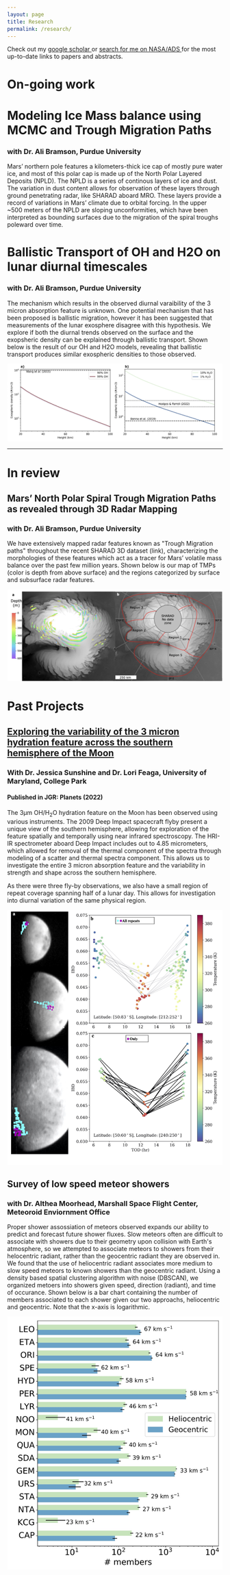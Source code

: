 ```yaml
---
layout: page
title: Research
permalink: /research/
---
```


Check out my <a href="https://scholar.google.com/citations?user=i8Cgz9cAAAAJ&hl=en" > google scholar </a> or <a href="https://ui.adsabs.harvard.edu/search/q=author%3A%22Laferriere%2C%20K.%20L.%22&sort=date%20desc%2C%20bibcode%20desc&p_=0"> search for me on NASA/ADS </a> for the most up-to-date links to papers and abstracts. 

# On-going work
# Modeling Ice Mass balance using MCMC and Trough Migration Paths 
### with Dr. Ali Bramson, Purdue University
Mars’ northern pole features a kilometers-thick ice cap of mostly pure water ice, and most of this polar cap is made up of the North Polar Layered 
	Deposits (NPLD). The NPLD is a series of continous layers of ice and dust. The variation in dust content allows for observation of these layers through ground penetrating radar, like SHARAD aboard MRO. 
	These layers provide a record of variations in Mars’ climate due to orbital forcing. 
	In the upper ~500 meters of the NPLD are sloping unconformities, which have been interpreted as bounding surfaces due to the migration of the spiral troughs poleward over time. 
 
# Ballistic Transport of OH and H2O on lunar diurnal timescales
### with Dr. Ali Bramson, Purdue University
 The mechanism which results in the observed diurnal varaibility of the 3 micron absorption feature is unknown. One potential mechanism that has been proposed is ballistic migration, however it has been suggested that measurements of the lunar exosphere disagree with this hypothesis. We explore if both the diurnal trends observed on the surface and the exopsheric density can be explained through ballistic transport. Shown below is the result of our OH and H2O models, revealing that ballistic transport produces similar exospheric densities to those observed.

<img src="/images/projects/Figure10_Paper2.png" alt="Two panels, left is OH exospheric density versus altitude above the surface, compared to Wang et al. (2015) measured density. This plot shows that the OH exospheric density proposed here is lower than observations. Right is the H2O exospheric density versus altitude above the surface, compared to two different interpretations of the LADEE observations.">
 
----
# In review
## Mars’ North Polar Spiral Trough Migration Paths as revealed through 3D Radar Mapping
### with Dr. Ali Bramson, Purdue University

We have extensively mapped radar features known as "Trough Migration paths" throughout the recent SHARAD 3D dataset (link), characterizing the morphologies of these features which act as a tracer for Mars’ volatile mass balance over the past few million years.
Shown below is our map of TMPs (color is depth from above surface) and the regions categorized by surface and subsurface radar features. 
	   
<img src="/images/projects/Figure6_Paper1.png" alt="Two panels, both are plan-view of Mars' northern polar ice cap. Left is overlain with a colorful map showing the location of mapped trough migration paths, with the color representing depth. Right is overlaid with red outlines of 5 regions.">

# Past Projects 
## <a href="https://agupubs.onlinelibrary.wiley.com/doi/full/10.1029/2022JE007361"> Exploring the variability of the 3 micron hydration feature across the southern hemisphere of the Moon </a> 
### With Dr. Jessica Sunshine and Dr. Lori Feaga, University of Maryland, College Park 
#### Published in JGR: Planets (2022) 

The 3µm OH/H<sub>2</sub>O hydration feature on the Moon has been observed using various instruments. The 2009 Deep Impact spacecraft flyby present a unique view of the southern hemisphere, allowing for exploration of the feature spatially and temporally using near infrared spectroscopy. The HRI-IR spectrometer aboard Deep Impact includes out to 4.85 micrometers, which allowed for removal of the thermal component of the spectra through modeling of a scatter and thermal spectra component. This allows us to investigate the entire 3 micron absorption feature and the variability in strength and shape across the southern hemisphere. 

As there were three fly-by observations, we also have a small region of repeat coverage spanning half of a lunar day. This allows for investigation into diurnal variation of the same physical region. 

<img src="/images/projects/Figure10.jpg" alt="Left: Locations of pixels represented in Right in each science scan. (Right) Top: Integrated band depth at a given time of day, for all repeated pixels. Temperature is represented as a color. Bottom: Selected region, again integrated band depth versus time of day, revealing a temperature dependent recovery in evening. ">

 
## Survey of low speed meteor showers 
### with Dr. Althea Moorhead, Marshall Space Flight Center, Meteoroid Enviornment Office 
			
Proper shower assossiation of meteors observed expands our ability to predict and forecast future shower fluxes. Slow meteors often are difficult to associate with showers due to their geometry upon collision with Earth's atmosphere, so we attempted to associate meteors to showers from their helocentric radiant, rather than the geocentric radiant they are observed in. 
	  We found that the use of heliocentric radiant associates more medium to slow speed meteors to known showers than the geocentric radiant. Using a density based spatial clustering algorithm with noise (DBSCAN), we organized metoers into showers given speed, direction (radiant), and time of occurance.   Shown below is a bar chart containing the number of members associated to each shower given our two approachs, heliocentric and geocentric. Note that the x-axis is logarithmic.
  
 
<img src="/images/projects/bar.jpeg" alt="bar graph showing number of meteors associate with each shower">
    
 
